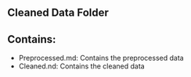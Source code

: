 ## Cleaned Data Folder

## Contains:

- Preprocessed.md: Contains the preprocessed data
- Cleaned.nd: Contains the cleaned data
